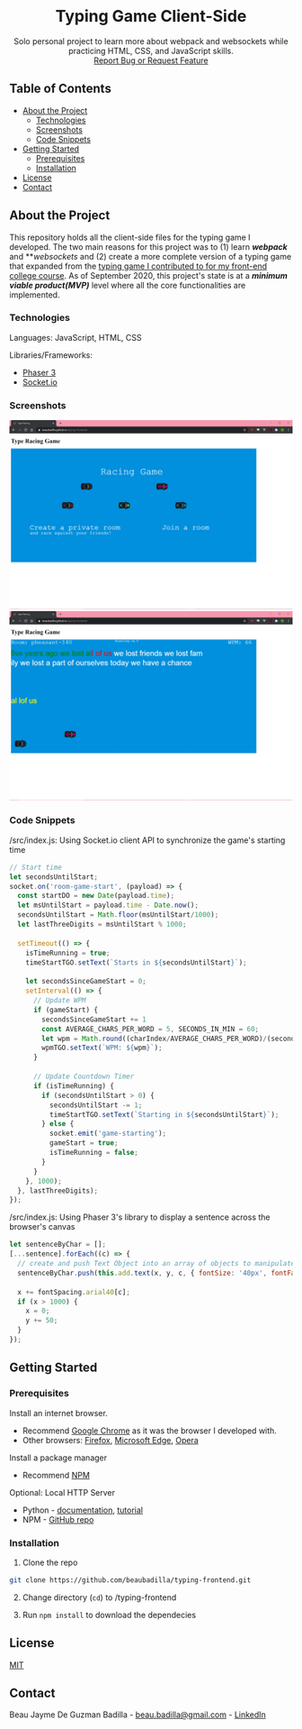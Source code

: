<br />
<p align="center">
  <h1 align="center">Typing Game Client-Side</h1>

  <p align="center">
    Solo personal project to learn more about webpack and websockets while practicing HTML, CSS, and JavaScript skills.
    <br />
    <a href="https://github.com/beaubadilla/typing-frontend/issues">Report Bug or Request Feature</a>
  </p>
</p>

## Table of Contents

* [About the Project](#about-the-project)
  * [Technologies](#technologies)
  * [Screenshots](#screenshots)
  * [Code Snippets](#code-snippets)
* [Getting Started](#getting-started)
  * [Prerequisites](#prerequisites)
  * [Installation](#installation)
* [License](#license)
* [Contact](#contact)

## About the Project

This repository holds all the client-side files for the typing game I developed. The two main reasons for this project was to (1) learn ***webpack*** and ***websockets* and (2) create a more complete version of a typing game that expanded from the [typing game I contributed to for my front-end college course](https://github.com/beaubadilla/cpsc349_frontend_engineering). As of September 2020, this project's state is at a ***minimum viable product(MVP)*** level where all the core functionalities are implemented.

### Technologies
Languages: JavaScript, HTML, CSS

Libraries/Frameworks:
* [Phaser 3](https://phaser.io/phaser3)
* [Socket.io](https://socket.io/)

### Screenshots

![typing-frontend-1-screenshot][typing-frontend-1-screenshot]
![typing-frontend-2-screenshot][typing-frontend-2-screenshot]

### Code Snippets

/src/index.js: Using Socket.io client API to synchronize the game's starting time
```javascript
// Start time
let secondsUntilStart;
socket.on('room-game-start', (payload) => {
  const startDO = new Date(payload.time);
  let msUntilStart = payload.time - Date.now();
  secondsUntilStart = Math.floor(msUntilStart/1000);
  let lastThreeDigits = msUntilStart % 1000;

  setTimeout(() => {
    isTimeRunning = true;
    timeStartTGO.setText(`Starts in ${secondsUntilStart}`);

    let secondsSinceGameStart = 0;
    setInterval(() => {
      // Update WPM
      if (gameStart) {
        secondsSinceGameStart += 1
        const AVERAGE_CHARS_PER_WORD = 5, SECONDS_IN_MIN = 60;
        let wpm = Math.round((charIndex/AVERAGE_CHARS_PER_WORD)/(secondsSinceGameStart/SECONDS_IN_MIN)).toString(); // here, charIndex represents how many characters the user has correctly typed
        wpmTGO.setText(`WPM: ${wpm}`);
      }

      // Update Countdown Timer
      if (isTimeRunning) {
        if (secondsUntilStart > 0) {
          secondsUntilStart -= 1;
          timeStartTGO.setText(`Starting in ${secondsUntilStart}`);
        } else {
          socket.emit('game-starting');
          gameStart = true;
          isTimeRunning = false;
        }
      }
    }, 1000);
  }, lastThreeDigits);
});
```

/src/index.js: Using Phaser 3's library to display a sentence across the browser's canvas
```javascript
let sentenceByChar = [];
[...sentence].forEach((c) => {
  // create and push Text Object into an array of objects to manipulate each character (especially style)
  sentenceByChar.push(this.add.text(x, y, c, { fontSize: '40px', fontFamily: 'Arial'}));
  
  x += fontSpacing.arial40[c];
  if (x > 1000) {
    x = 0;
    y += 50;
  }
});
```

## Getting Started

### Prerequisites

Install an internet browser. 
* Recommend [Google Chrome](https://www.google.com/chrome/) as it was the browser I developed with. 
* Other browsers: [Firefox](https://www.mozilla.org/en-US/firefox/browsers/), [Microsoft Edge](https://www.microsoft.com/en-us/edge), [Opera](https://www.opera.com/)

Install a package manager
* Recommend [NPM](https://www.npmjs.com/)

Optional: Local HTTP Server
* Python - [documentation](https://docs.python.org/3/library/http.server.html), [tutorial](https://developer.mozilla.org/en-US/docs/Learn/Common_questions/set_up_a_local_testing_server)
* NPM - [GitHub repo](https://github.com/http-party/http-server)

### Installation

1. Clone the repo
```sh
git clone https://github.com/beaubadilla/typing-frontend.git
```
2. Change directory (```cd```) to /typing-frontend

3. Run ```npm install``` to download the dependecies

## License
[MIT](https://choosealicense.com/licenses/mit/)

## Contact

Beau Jayme De Guzman Badilla - beau.badilla@gmail.com - [LinkedIn](https://www.linkedin.com/in/beau-jayme-badilla/)


[typing-frontend-1-screenshot]: /readme-typing-frontend-1.jpg
[typing-frontend-2-screenshot]: /readme-typing-frontend-2.jpg
